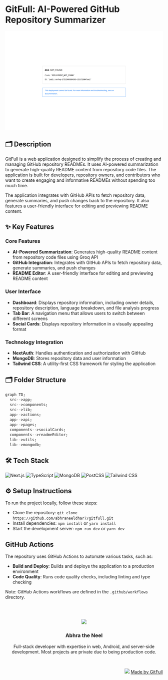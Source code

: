 # GitFull: AI-Powered GitHub Repository Summarizer
![thumbnail](./public/assets/landingPage-13511b32-52ca-42d5-80c8-0f509539a315)

## 🗂️ Description

GitFull is a web application designed to simplify the process of creating and managing GitHub repository READMEs. It uses AI-powered summarization to generate high-quality README content from repository code files. The application is built for developers, repository owners, and contributors who want to create engaging and informative READMEs without spending too much time.

The application integrates with GitHub APIs to fetch repository data, generate summaries, and push changes back to the repository. It also features a user-friendly interface for editing and previewing README content.

## ✨ Key Features

### Core Features

* **AI-Powered Summarization**: Generates high-quality README content from repository code files using Groq API
* **GitHub Integration**: Integrates with GitHub APIs to fetch repository data, generate summaries, and push changes
* **README Editor**: A user-friendly interface for editing and previewing README content

### User Interface

* **Dashboard**: Displays repository information, including owner details, repository description, language breakdown, and file analysis progress
* **Tab Bar**: A navigation menu that allows users to switch between different screens
* **Social Cards**: Displays repository information in a visually appealing format

### Technology Integration

* **NextAuth**: Handles authentication and authorization with GitHub
* **MongoDB**: Stores repository data and user information
* **Tailwind CSS**: A utility-first CSS framework for styling the application

## 🗂️ Folder Structure

```mermaid
graph TD;
  src-->app;
  src-->components;
  src-->lib;
  app-->actions;
  app-->api;
  app-->pages;
  components-->socialCards;
  components-->readmeEditor;
  lib-->utils;
  lib-->mongodb;
```

## 🛠️ Tech Stack

![Next.js](https://img.shields.io/badge/Next.js-000?logo=next.js&logoColor=white&style=for-the-badge)
![TypeScript](https://img.shields.io/badge/TypeScript-3178c6?logo=typescript&logoColor=white&style=for-the-badge)
![MongoDB](https://img.shields.io/badge/MongoDB-4ea94b?logo=mongodb&logoColor=white&style=for-the-badge)
![PostCSS](https://img.shields.io/badge/PostCSS-DD27B3?logo=postcss&logoColor=white&style=for-the-badge)
![Tailwind CSS](https://img.shields.io/badge/Tailwind%20CSS-06B6D4?logo=tailwind-css&logoColor=white&style=for-the-badge)

## ⚙️ Setup Instructions

To run the project locally, follow these steps:

* Clone the repository: `git clone https://github.com/abhraneeldhar7/gitfull.git`
* Install dependencies: `npm install` or `yarn install`
* Start the development server: `npm run dev` or `yarn dev`

## GitHub Actions

The repository uses GitHub Actions to automate various tasks, such as:

* **Build and Deploy**: Builds and deploys the application to a production environment
* **Code Quality**: Runs code quality checks, including linting and type checking

Note: GitHub Actions workflows are defined in the `.github/workflows` directory.



<br><br>
<div align="center">
<img src="https://avatars.githubusercontent.com/u/89008279?v=4" width="120" />
<h3>Abhra the Neel</h3>
<p>Full-stack developer with expertise in web, Android, and server-side development. Most projects are private due to being production code.</p>
</div>
<br>
<p align="right">
<img src="https://gitfull.vercel.app/appLogo.png" width="20"/>  <a href="https://gitfull.vercel.app">Made by GitFull</a>
</p>
    
